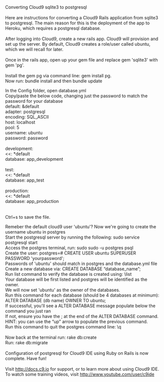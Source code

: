 Converting Cloud9 sqlite3 to postgresql</br>
</br>
Here are instructions for converting a Cloud9 Rails application from sqlite3 to postgresql. The main reason for this is the deployment of the app to Heroku, which requires a postgresql database.</br>
</br>
After logging into Cloud9, create a new rails app. Cloud9 will provision and set up the server. By default, Cloud9 creates a role/user called ubuntu, which we will recall for later.</br>
</br>
Once in the rails app, open up your gem file and replace gem 'sqlite3' with gem 'pg'.</br>
</br>
Install the gem pg via command line: gem install pg.</br>
Now run: bundle install and then bundle update</br>

In the  Config folder, open database.yml</br>
Copy/paste the below code, changing just the password to match the password for your database</br>
default: &default</br>
  adapter: postgresql</br>
  encoding: SQL_ASCII</br>
  host: localhost</br>
  pool: 5</br>
  username: ubuntu</br>
  password: password</br>
</br>
development:</br>
  <<: *default</br>
  database: app_development</br>
</br>
test:</br>
  <<: *default</br>
  database: app_test</br>
</br>
production:</br>
  <<: *default</br>
  database: app_production</br>
</br>
</br>
Ctrl+s to save the file.</br>

Remeber the default cloud9 user 'ubuntu'? Now we're going to create the username ubuntu in postgres</br>
Start the postgresql server by running the following: sudo service postgresql start</br>
Access the postgres terminal, run: sudo sudo -u postgres psql</br>
Create the user: postgres=# CREATE USER ubuntu SUPERUSER PASSWORD 'yourpassword';</br>
Passwords of 'ubuntu' should match in postgres and the database.yml file</br>
Create a new database via: CREATE DATABASE “database_name”;</br>
Run list command to verify the database is created using: \list</br>
Your database will be first listed and postgres will be identified as the owner.</br>
We will now set 'ubuntu' as the owner of the databases. </br>
Run this command for each database (should be 4 databases at minimum): ALTER DATABASE (db name) OWNER TO ubuntu;</br>
If successful, you'll see a ALTER DATABASE message populate below the command you just ran</br>
If not, ensure you have the ; at the end of the ALTER DATABASE command.</br>
HINT: you can use the “up” arrow to populate the previous command.</br>
Run this command to quit the postgres command line: \q</br>
</br>
Now back at the terminal run: rake db:create</br>
Run: rake db:migrate</br>
</br>
Configuration of postgresql for Cloud9 IDE using Ruby on Rails is now complete. Have fun!</br>
</br>
Visit http://docs.c9.io for support, or to learn more about using Cloud9 IDE. </br>
To watch some training videos, visit http://www.youtube.com/user/c9ide</br>
